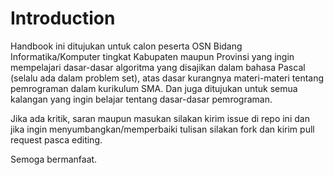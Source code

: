 # Introduction

Handbook ini ditujukan untuk calon peserta OSN Bidang Informatika/Komputer tingkat Kabupaten maupun Provinsi yang ingin mempelajari dasar-dasar algoritma yang disajikan dalam bahasa Pascal (selalu ada dalam problem set), atas dasar kurangnya materi-materi tentang pemrograman dalam kurikulum SMA. Dan juga ditujukan untuk semua kalangan yang ingin belajar tentang dasar-dasar pemrograman.

Jika ada kritik, saran maupun masukan silakan kirim issue di repo ini dan jika ingin menyumbangkan/memperbaiki tulisan silakan fork dan kirim pull request pasca editing.

Semoga bermanfaat.
